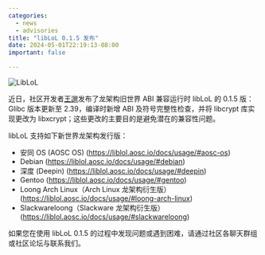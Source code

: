 ```yaml
---
categories:
  - news
  - advisories
title: "libLoL 0.1.5 发布"
date: 2024-05-01T22:19:13-08:00
important: false

---
```

![LibLoL](/assets/news/coffee-break/20240512/imgs/liblol.png)

近日，社区开发者[王邈](https://github.com/shankerwangmiao)发布了龙架构旧世界 ABI 兼容运行时 libLoL 的 0.1.5 版：Glibc 版本更新至 2.39，编译时新增 ABI 及符号完整性检查，并将 libcrypt 库实现更改为 libxcrypt；这些更改的主要目的是避免潜在的兼容性问题。

libLoL 支持如下新世界龙架构发行版：

- 安同 OS (AOSC OS) (https://liblol.aosc.io/docs/usage/#aosc-os)
- Debian (https://liblol.aosc.io/docs/usage/#debian)
- 深度 (Deepin) (https://liblol.aosc.io/docs/usage/#deepin)
- Gentoo (https://liblol.aosc.io/docs/usage/#gentoo)
- Loong Arch Linux（Arch Linux 龙架构衍生版） (https://liblol.aosc.io/docs/usage/#loong-arch-linux)
- Slackwareloong（Slackware 龙架构衍生版） (https://liblol.aosc.io/docs/usage/#slackwareloong)

如果您在使用 libLoL 0.1.5 的过程中发现问题或遇到困难，请通过社区各聊天群组或社区论坛与联系我们。
